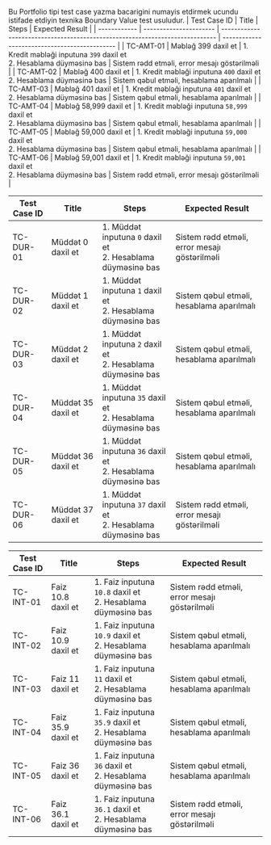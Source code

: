 Bu Portfolio tipi test case yazma bacarigini numayis etdirmek ucundu istifade etdiyin texnika Boundary Value test usuludur.
| Test Case ID | Title                  | Steps                                                                        | Expected Result                               |
| ------------ | ---------------------- | ---------------------------------------------------------------------------- | --------------------------------------------- |
| TC-AMT-01    | Məbləğ 399 daxil et    | 1. Kredit məbləği inputuna `399` daxil et <br> 2. Hesablama düyməsinə bas    | Sistem rədd etməli, error mesajı göstərilməli |
| TC-AMT-02    | Məbləğ 400 daxil et    | 1. Kredit məbləği inputuna `400` daxil et <br> 2. Hesablama düyməsinə bas    | Sistem qəbul etməli, hesablama aparılmalı     |
| TC-AMT-03    | Məbləğ 401 daxil et    | 1. Kredit məbləği inputuna `401` daxil et <br> 2. Hesablama düyməsinə bas    | Sistem qəbul etməli, hesablama aparılmalı     |
| TC-AMT-04    | Məbləğ 58,999 daxil et | 1. Kredit məbləği inputuna `58,999` daxil et <br> 2. Hesablama düyməsinə bas | Sistem qəbul etməli, hesablama aparılmalı     |
| TC-AMT-05    | Məbləğ 59,000 daxil et | 1. Kredit məbləği inputuna `59,000` daxil et <br> 2. Hesablama düyməsinə bas | Sistem qəbul etməli, hesablama aparılmalı     |
| TC-AMT-06    | Məbləğ 59,001 daxil et | 1. Kredit məbləği inputuna `59,001` daxil et <br> 2. Hesablama düyməsinə bas | Sistem rədd etməli, error mesajı göstərilməli |

| Test Case ID | Title              | Steps                                                            | Expected Result                               |
| ------------ | ------------------ | ---------------------------------------------------------------- | --------------------------------------------- |
| TC-DUR-01    | Müddət 0 daxil et  | 1. Müddət inputuna `0` daxil et <br> 2. Hesablama düyməsinə bas  | Sistem rədd etməli, error mesajı göstərilməli |
| TC-DUR-02    | Müddət 1 daxil et  | 1. Müddət inputuna `1` daxil et <br> 2. Hesablama düyməsinə bas  | Sistem qəbul etməli, hesablama aparılmalı     |
| TC-DUR-03    | Müddət 2 daxil et  | 1. Müddət inputuna `2` daxil et <br> 2. Hesablama düyməsinə bas  | Sistem qəbul etməli, hesablama aparılmalı     |
| TC-DUR-04    | Müddət 35 daxil et | 1. Müddət inputuna `35` daxil et <br> 2. Hesablama düyməsinə bas | Sistem qəbul etməli, hesablama aparılmalı     |
| TC-DUR-05    | Müddət 36 daxil et | 1. Müddət inputuna `36` daxil et <br> 2. Hesablama düyməsinə bas | Sistem qəbul etməli, hesablama aparılmalı     |
| TC-DUR-06    | Müddət 37 daxil et | 1. Müddət inputuna `37` daxil et <br> 2. Hesablama düyməsinə bas | Sistem rədd etməli, error mesajı göstərilməli |

| Test Case ID | Title              | Steps                                                            | Expected Result                               |
| ------------ | ------------------ | ---------------------------------------------------------------- | --------------------------------------------- |
| TC-INT-01    | Faiz 10.8 daxil et | 1. Faiz inputuna `10.8` daxil et <br> 2. Hesablama düyməsinə bas | Sistem rədd etməli, error mesajı göstərilməli |
| TC-INT-02    | Faiz 10.9 daxil et | 1. Faiz inputuna `10.9` daxil et <br> 2. Hesablama düyməsinə bas | Sistem qəbul etməli, hesablama aparılmalı     |
| TC-INT-03    | Faiz 11 daxil et   | 1. Faiz inputuna `11` daxil et <br> 2. Hesablama düyməsinə bas   | Sistem qəbul etməli, hesablama aparılmalı     |
| TC-INT-04    | Faiz 35.9 daxil et | 1. Faiz inputuna `35.9` daxil et <br> 2. Hesablama düyməsinə bas | Sistem qəbul etməli, hesablama aparılmalı     |
| TC-INT-05    | Faiz 36 daxil et   | 1. Faiz inputuna `36` daxil et <br> 2. Hesablama düyməsinə bas   | Sistem qəbul etməli, hesablama aparılmalı     |
| TC-INT-06    | Faiz 36.1 daxil et | 1. Faiz inputuna `36.1` daxil et <br> 2. Hesablama düyməsinə bas | Sistem rədd etməli, error mesajı göstərilməli |
